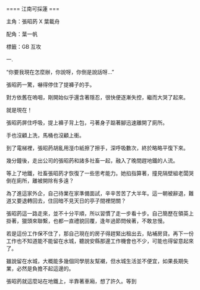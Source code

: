 ==== 江南可採蓮 ===

主角：張昭菂 X 葉載舟

配角：葉一帆

標籤：GB 互攻

一.

“你要我現在怎麼辦，你說呀，你倒是說話呀…”

張昭菂一驚，嚇得停住了提褲子的手。

對方依舊在嗚咽，剛開始似乎還含著隱忍，很快便逐漸失控，繼而大哭了起來。

就是現在！

張昭菂屏住呼吸，提上褲子背上包，弓著身子踮著腳迅速離開了廁所。

手也沒顧上洗，馬桶也沒顧上衝。

到了電梯裡，張昭菂胡亂用溼巾紙擦了擦手，深呼吸數次，終於略略平復下來。

幾分鐘後，走出公司的張昭菂和諸多社畜一起，融入了晚間趕地鐵的人流。

等上了地鐵，社畜張昭菂才恢復了一些思考能力。她掐指算著，撞見隔壁組老闆哭倒在廁所，離被開除有多遠？

為了進這家外企，自己待業在家準備面試，辛辛苦苦了大半年。這一朝被辭退，難道又要退轉回去，住回暗不見天日的亭子間裡閉關？

張昭菂這一路走來，並不十分平順，所以習慣了走一步看十步。自己簡歷在領英上掛著，獵頭來聯繫，也都一直禮貌回覆，逢年過節問候著，不敢怠慢。

若是這份工作保不住了，那自己現在的房子得趕緊出租出去，貼補房貸。再下一份工作也不知道能不能留在水城，聽說安縣那邊工作機會也不少，可能也得留意起來了。

雖說留在水城，大概能多幾個同學朋友幫襯，但水城生活並不便宜，如果長期失業，必然是負擔不起這邊的。

張昭菂就這麼站在地鐵上，半靠著車廂，想了許久。等到